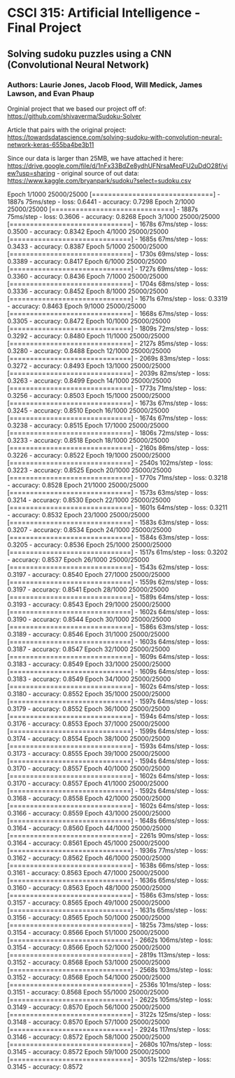 # CSCI 315: Artificial Intelligence - Final Project
## Solving sudoku puzzles using a CNN (Convolutional Neural Network)

### Authors: Laurie Jones, Jacob Flood, Will Medick, James Lawson, and Evan Phaup

Orginial project that we based our project off of: https://github.com/shivaverma/Sudoku-Solver

Article that pairs with the original project: https://towardsdatascience.com/solving-sudoku-with-convolution-neural-network-keras-655ba4be3b11

Since our data is larger than 25MB, we have attached it here: https://drive.google.com/file/d/1nFx33BdZe8ydhUFNrsaMeqFU2uDdO28f/view?usp=sharing - original source of out data: https://www.kaggle.com/bryanpark/sudoku?select=sudoku.csv

Epoch 1/1000 25000/25000 [==============================] - 1887s 75ms/step - loss: 0.6441 - accuracy: 0.7298
Epoch 2/1000 25000/25000 [==============================] - 1887s 75ms/step - loss: 0.3606 - accuracy: 0.8268
Epoch 3/1000 25000/25000 [==============================] - 1678s 67ms/step - loss: 0.3500 - accuracy: 0.8342
Epoch 4/1000 25000/25000 [==============================] - 1685s 67ms/step - loss: 0.3433 - accuracy: 0.8387
Epoch 5/1000 25000/25000 [==============================] - 1730s 69ms/step - loss: 0.3389 - accuracy: 0.8417
Epoch 6/1000 25000/25000 [==============================] - 1727s 69ms/step - loss: 0.3360 - accuracy: 0.8436
Epoch 7/1000 25000/25000 [==============================] - 1704s 68ms/step - loss: 0.3336 - accuracy: 0.8452
Epoch 8/1000 25000/25000 [==============================] - 1671s 67ms/step - loss: 0.3319 - accuracy: 0.8463
Epoch 9/1000 25000/25000 [==============================] - 1668s 67ms/step - loss: 0.3305 - accuracy: 0.8472
Epoch 10/1000 25000/25000 [==============================] - 1809s 72ms/step - loss: 0.3292 - accuracy: 0.8480
Epoch 11/1000 25000/25000 [==============================] - 2127s 85ms/step - loss: 0.3280 - accuracy: 0.8488
Epoch 12/1000 25000/25000 [==============================] - 2069s 83ms/step - loss: 0.3272 - accuracy: 0.8493
Epoch 13/1000 25000/25000 [==============================] - 2039s 82ms/step - loss: 0.3263 - accuracy: 0.8499
Epoch 14/1000 25000/25000 [==============================] - 1773s 71ms/step - loss: 0.3256 - accuracy: 0.8503
Epoch 15/1000 25000/25000 [==============================] - 1673s 67ms/step - loss: 0.3245 - accuracy: 0.8510
Epoch 16/1000 25000/25000 [==============================] - 1674s 67ms/step - loss: 0.3238 - accuracy: 0.8515
Epoch 17/1000 25000/25000 [==============================] - 1806s 72ms/step - loss: 0.3233 - accuracy: 0.8518
Epoch 18/1000 25000/25000 [==============================] - 2160s 86ms/step - loss: 0.3226 - accuracy: 0.8522
Epoch 19/1000 25000/25000 [==============================] - 2540s 102ms/step - loss: 0.3223 - accuracy: 0.8525
Epoch 20/1000 25000/25000 [==============================] - 1770s 71ms/step - loss: 0.3218 - accuracy: 0.8528
Epoch 21/1000 25000/25000 [==============================] - 1573s 63ms/step - loss: 0.3214 - accuracy: 0.8530
Epoch 22/1000 25000/25000 [==============================] - 1601s 64ms/step - loss: 0.3211 - accuracy: 0.8532
Epoch 23/1000 25000/25000 [==============================] - 1583s 63ms/step - loss: 0.3207 - accuracy: 0.8534
Epoch 24/1000 25000/25000 [==============================] - 1584s 63ms/step - loss: 0.3205 - accuracy: 0.8536
Epoch 25/1000 25000/25000 [==============================] - 1517s 61ms/step - loss: 0.3202 - accuracy: 0.8537
Epoch 26/1000 25000/25000 [==============================] - 1543s 62ms/step - loss: 0.3197 - accuracy: 0.8540
Epoch 27/1000 25000/25000 [==============================] - 1559s 62ms/step - loss: 0.3197 - accuracy: 0.8541
Epoch 28/1000 25000/25000 [==============================] - 1589s 64ms/step - loss: 0.3193 - accuracy: 0.8543
Epoch 29/1000 25000/25000 [==============================] - 1602s 64ms/step - loss: 0.3190 - accuracy: 0.8544
Epoch 30/1000 25000/25000 [==============================] - 1586s 63ms/step - loss: 0.3189 - accuracy: 0.8546
Epoch 31/1000 25000/25000 [==============================] - 1603s 64ms/step - loss: 0.3187 - accuracy: 0.8547
Epoch 32/1000 25000/25000 [==============================] - 1609s 64ms/step - loss: 0.3183 - accuracy: 0.8549
Epoch 33/1000 25000/25000 [==============================] - 1609s 64ms/step - loss: 0.3183 - accuracy: 0.8549
Epoch 34/1000 25000/25000 [==============================] - 1602s 64ms/step - loss: 0.3180 - accuracy: 0.8552
Epoch 35/1000 25000/25000 [==============================] - 1597s 64ms/step - loss: 0.3179 - accuracy: 0.8552
Epoch 36/1000 25000/25000 [==============================] - 1594s 64ms/step - loss: 0.3176 - accuracy: 0.8553
Epoch 37/1000 25000/25000 [==============================] - 1599s 64ms/step - loss: 0.3174 - accuracy: 0.8554
Epoch 38/1000 25000/25000 [==============================] - 1593s 64ms/step - loss: 0.3173 - accuracy: 0.8555
Epoch 39/1000 25000/25000 [==============================] - 1594s 64ms/step - loss: 0.3170 - accuracy: 0.8557
Epoch 40/1000 25000/25000 [==============================] - 1602s 64ms/step - loss: 0.3170 - accuracy: 0.8557
Epoch 41/1000 25000/25000 [==============================] - 1592s 64ms/step - loss: 0.3168 - accuracy: 0.8558
Epoch 42/1000 25000/25000 [==============================] - 1602s 64ms/step - loss: 0.3166 - accuracy: 0.8559
Epoch 43/1000 25000/25000 [==============================] - 1648s 66ms/step - loss: 0.3164 - accuracy: 0.8560
Epoch 44/1000 25000/25000 [==============================] - 2261s 90ms/step - loss: 0.3164 - accuracy: 0.8561
Epoch 45/1000 25000/25000 [==============================] - 1936s 77ms/step - loss: 0.3162 - accuracy: 0.8562
Epoch 46/1000 25000/25000 [==============================] - 1638s 66ms/step - loss: 0.3161 - accuracy: 0.8563
Epoch 47/1000 25000/25000 [==============================] - 1636s 65ms/step - loss: 0.3160 - accuracy: 0.8563
Epoch 48/1000 25000/25000 [==============================] - 1586s 63ms/step - loss: 0.3157 - accuracy: 0.8565
Epoch 49/1000 25000/25000 [==============================] - 1631s 65ms/step - loss: 0.3156 - accuracy: 0.8565
Epoch 50/1000 25000/25000 [==============================] - 1825s 73ms/step - loss: 0.3154 - accuracy: 0.8566
Epoch 51/1000 25000/25000 [==============================] - 2662s 106ms/step - loss: 0.3154 - accuracy: 0.8566
Epoch 52/1000 25000/25000 [==============================] - 2819s 113ms/step - loss: 0.3152 - accuracy: 0.8568
Epoch 53/1000 25000/25000 [==============================] - 2568s 103ms/step - loss: 0.3152 - accuracy: 0.8568
Epoch 54/1000 25000/25000 [==============================] - 2536s 101ms/step - loss: 0.3151 - accuracy: 0.8568
Epoch 55/1000 25000/25000 [==============================] - 2622s 105ms/step - loss: 0.3149 - accuracy: 0.8570
Epoch 56/1000 25000/25000 [==============================] - 3122s 125ms/step - loss: 0.3148 - accuracy: 0.8570
Epoch 57/1000 25000/25000 [==============================] - 2924s 117ms/step - loss: 0.3146 - accuracy: 0.8572
Epoch 58/1000 25000/25000 [==============================] - 2680s 107ms/step - loss: 0.3145 - accuracy: 0.8572
Epoch 59/1000 25000/25000 [==============================] - 3051s 122ms/step - loss: 0.3145 - accuracy: 0.8572
